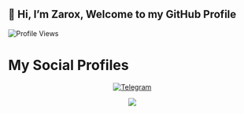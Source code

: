 ## 👋 Hi, I’m Zarox, Welcome to my GitHub Profile
![Profile Views](https://hits.seeyoufarm.com/api/count/incr/badge.svg?url=https://github.com/Zarox/&title=Profile%20Views)
# My Social Profiles
<p align="center">
<a href="https://t.me/zarox"><img alt="Telegram" src="https://img.shields.io/badge/zarox-2CA5E0?style=for-the-badge&logo=telegram&logoColor=white"/></a>
</p>

<p align="center">
<img src="https://github-stats-alpha.vercel.app/api/?username=MineisZarox&cc=000&tc=00ff00&ic=fff000&bc=fff" align="center">
</p>
